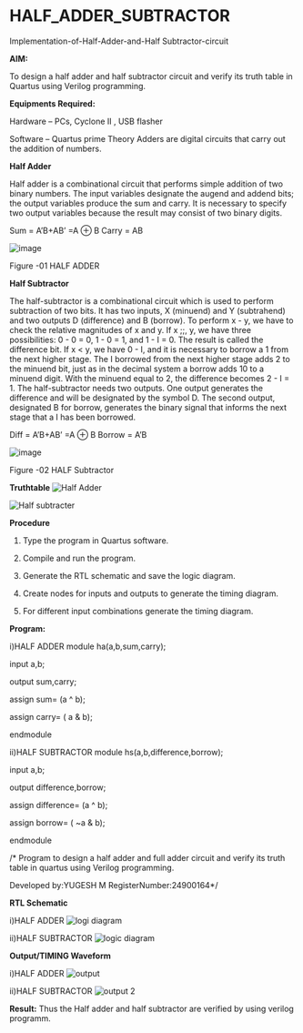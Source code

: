 # HALF_ADDER_SUBTRACTOR

Implementation-of-Half-Adder-and-Half Subtractor-circuit

**AIM:**

To design a half adder and half subtractor circuit and verify its truth table in Quartus using Verilog programming.

**Equipments Required:**

Hardware – PCs, Cyclone II , USB flasher 

Software – Quartus prime Theory Adders are digital circuits that carry out the addition of numbers.

**Half Adder**

Half adder is a combinational circuit that performs simple addition of two binary numbers. The input variables designate the augend and addend bits; the output variables produce the sum and carry. It is necessary to specify two output variables because the result may consist of two binary digits.

Sum = A’B+AB’ =A ⊕ B Carry = AB

![image](https://github.com/naavaneetha/HALF_ADDER_SUBTRACTOR/assets/154305477/bd4a0b2c-cdbc-4184-ab08-81578f121e1f)

Figure -01 HALF ADDER

**Half Subtractor**

The half-subtractor is a combinational circuit which is used to perform subtraction of two bits. It has two inputs, X (minuend) and Y (subtrahend) and two outputs D (difference) and B (borrow). To perform x - y, we have to check the relative magnitudes of x and y. If x ;;, y, we have three possibilities: 0 - 0 = 0, 1 - 0 = 1, and 1 - I = 0. The result is called the difference bit. If x < y, we have 0 - I, and it is necessary to borrow a 1 from the next higher stage. The I borrowed from the next higher stage adds 2 to the minuend bit, just as in the decimal system a borrow adds 10 to a minuend digit. With the minuend equal to 2, the difference becomes 2 - I = 1. The half-subtractor needs two outputs. One output generates the difference and will be designated by the symbol D. The second output, designated B for borrow, generates the binary signal that informs the next stage that a I has been borrowed. 

Diff = A’B+AB’ =A ⊕ B
Borrow = A’B

 ![image](https://github.com/naavaneetha/HALF_ADDER_SUBTRACTOR/assets/154305477/d76b099c-513f-4e7c-843a-e2fd028a531a)

Figure -02 HALF Subtractor

**Truthtable**
![Half Adder](https://github.com/user-attachments/assets/4b27b166-b1a6-43be-9efd-4b10cf21e8ad)


![Half subtracter](https://github.com/user-attachments/assets/d403ac9e-42fd-4749-bb3d-752691648a76)




**Procedure**

1.	Type the program in Quartus software.

2.	Compile and run the program.

3.	Generate the RTL schematic and save the logic diagram.

4.	Create nodes for inputs and outputs to generate the timing diagram.

5.	For different input combinations generate the timing diagram.


**Program:**

i)HALF ADDER
module ha(a,b,sum,carry);


input a,b;


output sum,carry;


assign sum= (a ^ b);


assign carry= ( a & b);


endmodule





ii)HALF SUBTRACTOR
module hs(a,b,difference,borrow);


input a,b;


output difference,borrow;


assign difference= (a ^ b);


assign borrow= ( ~a & b);


endmodule

/* Program to design a half adder and full adder circuit and verify its truth table in quartus using Verilog programming.

Developed by:YUGESH M
RegisterNumber:24900164*/

**RTL Schematic**


i)HALF ADDER
![logi diagram](https://github.com/user-attachments/assets/265aaf7f-880c-4373-8576-1e373b55d21e)


ii)HALF SUBTRACTOR
![logic diagram](https://github.com/user-attachments/assets/fbd43f4c-8dbc-4e28-b077-a45c545d13ef)



**Output/TIMING Waveform**

i)HALF ADDER
![output](https://github.com/user-attachments/assets/2e42b844-3a64-4298-ae99-2f9d0c927c58)

ii)HALF SUBTRACTOR
![output 2](https://github.com/user-attachments/assets/9f852368-2489-4c2c-8127-84e755ee3f4d)



**Result:**
Thus the Half adder and half subtractor are verified by using verilog programm.
